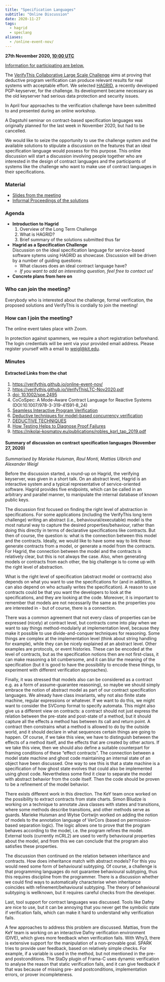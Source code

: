 ```yaml
--- 
title: "Specification Languages"
subtitle: "Online Discussion"
date: 2020-11-27 
tags: 
  - hagrid 
  - speclang 
aliases:
  - /online-event-nov/
---
```



**27th November 2020, [10:00
UTC](https://www.timeanddate.com/worldclock/fixedtime.html?msg=VerifyThis&iso=2020-11-27T10:00:00)**

[Information for participating are below.](#participating)

The [VerifyThis Collaborative Large Scale Challenge](/) aims at proving
that deductive program verification can produce relevant results for
real systems with acceptable effort. We selected
[HAGRID](https://gitlab.com/hagrid-keyserver/hagrid), a recently
developed PGP-keyserver, for the challenge. Its development became
necessary as the old keyserver had serious data protection and security
issues.

In April four approaches to the verification challenge have been
submitted to and presented during an online workshop.

A Dagstuhl seminar on contract-based specification languages was
originally planned for the last week in November 2020, but had to be
cancelled.

We would like to seize the opportunity to use the challenge system and
the available solutions to stipulate a discussion on the features that
an ideal specification language would possess for this purpose. This
online discussion will start a discussion involving people together who
are interested in the design of contract languages and the participants
of systems like the challenge who want to make use of contract languages
in their specifications.

### Material

-   [Slides from the meeting](/01hagrid/VerifyThisLTC-Nov2020.pdf)
-   [Informal Proceedings of the
    solutions](https://publikationen.bibliothek.kit.edu/1000119426)

### Agenda

-   **Introduction to Hagrid**
    1.  Overview of the Long Term Challenge
    2.  What is HAGRID?
    3.  Brief summary of the solutions submitted thus far
-   **Hagrid as a Specification Challenge**  
    Discussion on the ideal specification language for service-based
    software sytems using HAGRID as showcase. Discussion will be driven
    by a number of guiding questions:
    -   What clauses does an ideal contract language have?
    -   *If you want to add an interesting question, feel free to
        contact us!*
-   **Concrete plans from here on**

### Who can join the meeting?

Everybody who is interested about the challenge, formal verification,
the proposed solutions and VerifyThis is cordially to join the meeting!

### How can I join the meeting?

The online event takes place with Zoom.

In protection against spammers, we require a short registration
beforehand. The login credentials will be sent via your provided email
address. Please register yourself with a email to
[weigl@kit.edu](mailto:weigl@kit.edu?subject=VTLTC%20registration).

### Minutes

#### Extracted Links from the chat

1.  <https://verifythis.github.io/online-event-nov/>
2.  <https://verifythis.github.io/VerifyThisLTC-Nov2020.pdf>
3.  [doi: 10.1002/spe.2495](http://dx.doi.org/10.1002/spe.2495)
4.  CoCoSpec: A Mode-Aware Contract Language for Reactive Systems
    (DOI:10.1007/978-3-319-41591-8_24)
5.  [Seamless Interactive Program
    Verification](https://formal.iti.kit.edu/biblio/researcher/ulbrich/pdf/GrebingKlamrothUlbrich2019.pdf)
6.  [Deductive techniques for model-based concurrency
    verification](https://research.utwente.nl/en/publications/deductive-techniques-for-model-based-concurrency-verification)
7.  [DEDUCTIVE
    TECHNIQUES](https://research.utwente.nl/files/160907949/thesis_W_Oortwijn.pdf)
8.  [How Testing Helps to Diagnose Proof
    Failures](https://nikolai-kosmatov.eu/publications/petiot_kbgj_faoc_2018.pdf)
9.  <https://nikolai-kosmatov.eu/publications/robles_kprl_tap_2019.pdf>

#### Summary of discussion on contract specification languages (November 27, 2020)

*Summarised by Marieke Huisman, Raul Monti, Mattias Ulbrich and
Alexander Weigl*

Before the discussion started, a round-up on Hagrid, the verifying
keyserver, was given in a short talk. On an abstract level, Hagrid is an
interactive system and a typical representative of service-oriented
software. Hagrid provides five endpoints, which can be called in an
arbitrary and parallel manner, to manipulate the internal database of
known public keys.

The discussion first focused on finding the right level of abstraction
in specifications. For some applications (including the VerifyThis long
term challenge) writing an abstract (i.e., behavioural/executable) model
is the most natural way to capture the desired properties/behaviour,
rather than doing this directly in terms of declarative specifications
like contracts. But then of course, the question is: what is the
connection between this model and the contracts. Ideally, we would like
to have some way to link those: generate contracts from a model, or
generate a model from the contracts. For Hagrid, the connection between
the model and the contracts is relatively clear, but this is not always
the case. Also, when generating models or contracts from each other, the
big challenge is to come up with the right level of abstraction.

What is the right level of specification (abstract model or contracts)
also depends on what you want to use the specifications for (and in
addition, it can also depend on who actually writes the specification).
A reason to use contracts could be that you want the developers to look
at the specifications, and they are looking at the code. Moreover, it is
important to remember that models are not necessarily the same as the
properties you are interested in - but of course, there is a connection.

There was a common agreement that not every class of properties can be
expressed (nicely) at contract level, but contracts come into play when
we want to say things method-modularly at implementation level, because
they make it possible to use divide-and-conquer techniques for
reasoning. Some things are complex at the implementation level (think
about string handling for example), while they can be nicely explained
at an abstract level. Other examples are protocols, or event histories.
These can be encoded at the level of contracts, but as the specification
notions then are not first-class, it can make reasoning a bit
cumbersome, and it can blur the meaning of the specification (but it is
good to have the possibility to encode these things, to experiment with
different verification approaches).

Finally, it was stressed that models also can be considered as a
contract e.g. as a form of assume-guarantee reasoning), so maybe we
should simply embrace the notion of abstract model as part of our
contract specification languages. We already have class invariants, why
not also finite state machine, regular expressions or whatever. If we
want to do this, we might want to consider the SVComp format to specify
automata. This might also give us a different view on contracts: a
contract should not just express the relation between the pre-state and
post-state of a method, but it should capture all the effects a method
has between its call and return point. A contract then constrains what a
method is allowed to do by the outside world, and it should declare in
what sequences certain things are going to happen. Of course, if we take
this view, we have to distinguish between the effects of a method
itself, and the effects that are created by other actors. If we take
this view, then we should also define a suitable counterpart for framing
conditions of these “effect contracts”. The connection between a model
state machine and ghost code maintaining an internal state of an object
have been discussed. One way to see this is that a state machine is a
specification of how ghost state evolves that could also be implemented
using ghost code. Nevertheless some find it clear to separate the model
with abstract behavior from the code itself. Then the code should be
proven to be a refinement of the model behavior.

There exists different work in this direction. The KeY team once worked
on the possibility to extract contracts from state charts. Simon Bliudze
is working on a technique to annotate Java classes with states and
transitions, where some methods describe transitions, and other methods
serve as guards. Marieke Huisman and Wytse Oortwijn worked on adding the
notion of models to the annotation language of VerCors (based on
permission-based separation logic). The logic allows one to prove that
the program behaves according to the model, i.e. the program refines the
model. External tools (currently mCRL2) are used to verify behavioural
properties about the model, and from this we can conclude that the
program also satisfies these properties.

The discussion then continued on the relation between inheritance and
contracts. How does inheritance match with abstract models? For this you
would need some form of behavioural subtyping. Of course, a challenge is
that programming languages do not guarantee behavioural subtyping, thus
this requires discipline from the programmer. There is a discussion
whether we could find ways to automatically characterise when
inheritance coincides with refinement/behavioural subtyping. The theory
of behavioural subtyping is wellknown, but it requires careful checks
from the developer.

Last, tool support for contract languages was discussed. Tools like
Dafny are nice to use, but it can be annoying that you never get the
symbolic state if verification fails, which can make it hard to
understand why verification fails.

A few approaches to address this problem are discussed. Mattias, from
the KeY team is working on an interactive Dafny verification environment
(DIVE), which gives more feedback when verification fails. With Why3,
there is extensive support for the manipulation of a non-provable goal.
SPARK tries to provide user feedback, based on relatively simple checks.
For example, if a variable is used in the method, but not mentioned in
the pre- and postconditions. The StaDy plugin of Frama-C uses dynamic
verification to analyse the reason that static verification fails, and
it can give feedback if that was because of missing pre- and
postconditions, implementation errors, or prover incompleteness.
